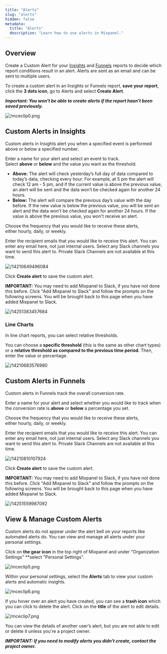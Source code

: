 ```yaml
---
title: "Alerts"
slug: "alerts"
hidden: false
metadata:
  title: "Alerts"
  description: "Learn how to use alerts in Mixpanel."
---
```


## Overview

Create a Custom Alert for your [Insights](/docs/analysis/reports/insights) and [Funnels](/docs/analysis/reports/funnels) reports to decide which report conditions result in an alert. Alerts are sent as an email and can be sent to multiple users.

To create a custom alert in an Insights or Funnels report, **save your report**, click the **3 dots icon**, go to Alerts and select **Create Alert**.

***Important: You won't be able to create alerts if the report hasn't been saved previously.***

![/mceclip0.png](/mceclip0.png)

## Custom Alerts in Insights

Custom alerts in Insights alert you when a specified event is performed above or below a specified number.

Enter a name for your alert and select an event to track. Select **above** or **below** and the value you want as the threshold.

- **Above:** The alert will check yesterday’s full day of data compared to today’s data, checking every hour. For example, at 5 pm the alert will check 12 am - 5 pm, and if the current value is above the previous value, an alert will be sent and the data won’t be checked again for another 24 hours.
- **Below:** The alert will compare the previous day’s value with the day before. If the new value is below the previous value, you will be sent an alert and the data won't be checked again for another 24 hours. If the value is above the previous value, you won't receive an alert.

Choose the frequency that you would like to receive these alerts, either hourly, daily, or weekly.

Enter the recipient emails that you would like to receive this alert. You can enter any email here, not just internal users. Select any Slack channels you want to send this alert to. Private Slack Channels are not available at this time.

![/14210649496084](/14210649496084.png)

Click **Create alert** to save the custom alert.

**IMPORTANT:** You may need to add Mixpanel to Slack, if you have not done this before. Click "Add Mixpanel to Slack" and follow the prompts on the following screens. You will be brought back to this page when you have added Mixpanel to Slack.

![/14251383457684](/14251383457684.png)

### Line Charts

In line chart reports, you can select relative thresholds.

You can choose a **specific threshold** (this is the same as other chart types) or a **relative threshold as compared to the previous time period**. Then, enter the value or percentage.

![/14210683576980](/14210683576980.png)

## Custom Alerts in Funnels

Custom alerts in Funnels track the overall conversion rate.

Enter a name for your alert and select whether you would like to track when the conversion rate is **above** or **below** a percentage you set.

Choose the frequency that you would like to receive these alerts, either hourly, daily, or weekly.

Enter the recipient emails that you would like to receive this alert. You can enter any email here, not just internal users. Select any Slack channels you want to send this alert to. Private Slack Channels are not available at this time.

![/14210810107924](/14210810107924.png)

Click **Create alert** to save the custom alert.

**IMPORTANT:** You may need to add Mixpanel to Slack, if you have not done this before. Click "Add Mixpanel to Slack" and follow the prompts on the following screens. You will be brought back to this page when you have added Mixpanel to Slack.

![/14251559987092](/14251559987092.png)

## View & Manage Custom Alerts

Custom alerts do not appear under the alert bell on your reports like automated alerts do. You can view and manage all alerts under your personal settings.

Click on **the gear icon** in the top right of Mixpanel and under "Organization Settings" **select "Personal Settings".

![/mceclip5.png](/mceclip5.png)

Within your personal settings, select the **Alerts** tab to view your custom alerts and automatic insights.

![/mceclip6.png](/mceclip6.png)

If you hover over an alert you have created, you can see a **trash icon** which you can click to delete the alert. Click on the **title** of the alert to edit details.

![/mceclip7.png](/mceclip7.png)

You can view the details of another user’s alert, but you are not able to edit or delete it unless you're a project owner.

***IMPORTANT: If you need to modify alerts you didn't create, contact the project owner.***
